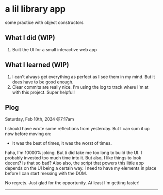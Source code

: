 # a lil library app
some practice with object constructors

## What I did (WIP)
1. Built the UI for a small interactive web app

## What I learned (WIP)
1. I can't always get everything as perfect as I see them in my mind. But it does have to be good enough.
2. Clear commits are really nice. I'm using the log to track where I'm at with this project. Super helpful!

## Plog

Saturday, Feb 10th, 2024 @7:17am

I should have wrote some reflections from yesterday. But I can sum it up now before moving on:
- It was the best of times, it was the worst of times.

haha, I'm 10000% joking. But ti did take me too long to build the UI. I probably invested too much time into it. But also, I like things to look decent? Is that so bad? Also also, the script that powers this little app depends on the UI being a certain way. I need to have my elements in place before I can start messing with the DOM.

No regrets. Just glad for the opportunity. At least I'm getting faster!

---
